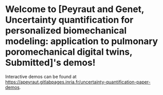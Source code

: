 # Welcome to [Peyraut and Genet, Uncertainty quantification for personalized biomechanical modeling: application to pulmonary poromechanical digital twins, Submitted]'s demos!

Interactive demos can be found at https://apeyraut.gitlabpages.inria.fr/uncertainty-quantification-paper-demos.
